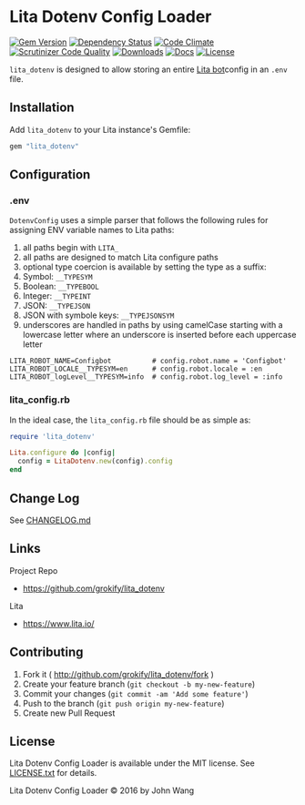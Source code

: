 Lita Dotenv Config Loader
=========================

[![Gem Version][gem-version-svg]][gem-version-link]
[![Dependency Status][dependency-status-svg]][dependency-status-link]
[![Code Climate][codeclimate-status-svg]][codeclimate-status-link]
[![Scrutinizer Code Quality][scrutinizer-status-svg]][scrutinizer-status-link]
[![Downloads][downloads-svg]][downloads-link]
[![Docs][docs-rubydoc-svg]][docs-rubydoc-link]
[![License][license-svg]][license-link]

`lita_dotenv` is designed to allow storing an entire [Lita bot](https://www.lita.io/)config in an `.env` file.

## Installation

Add `lita_dotenv` to your Lita instance's Gemfile:

``` ruby
gem "lita_dotenv"
```

## Configuration

### .env

`DotenvConfig` uses a simple parser that follows the following rules for assigning ENV variable names to Lita paths:

1. all paths begin with `LITA_`
2. all paths are designed to match Lita configure paths
3. optional type coercion is available by setting the type as a suffix:
  1. Symbol: `__TYPESYM`
  2. Boolean: `__TYPEBOOL`
  3. Integer: `__TYPEINT`
  4. JSON: `__TYPEJSON`
  5. JSON with symbole keys: `__TYPEJSONSYM`
4. underscores are handled in paths by using camelCase starting with a lowercase letter where an underscore is inserted before each uppercase letter

```
LITA_ROBOT_NAME=Configbot          # config.robot.name = 'Configbot'
LITA_ROBOT_LOCALE__TYPESYM=en      # config.robot.locale = :en
LITA_ROBOT_logLevel__TYPESYM=info  # config.robot.log_level = :info
```

### lita_config.rb

In the ideal case, the `lita_config.rb` file should be as simple as:

```ruby
require 'lita_dotenv'

Lita.configure do |config|
  config = LitaDotenv.new(config).config
end
```

## Change Log

See [CHANGELOG.md](CHANGELOG.md)

## Links

Project Repo

* https://github.com/grokify/lita_dotenv

Lita

* https://www.lita.io/

## Contributing

1. Fork it ( http://github.com/grokify/lita_dotenv/fork )
2. Create your feature branch (`git checkout -b my-new-feature`)
3. Commit your changes (`git commit -am 'Add some feature'`)
4. Push to the branch (`git push origin my-new-feature`)
5. Create new Pull Request

## License

Lita Dotenv Config Loader is available under the MIT license. See [LICENSE.txt](LICENSE.txt) for details.

Lita Dotenv Config Loader &copy; 2016 by John Wang

 [gem-version-svg]: https://badge.fury.io/rb/lita_dotenv.svg
 [gem-version-link]: http://badge.fury.io/rb/lita_dotenv
 [downloads-svg]: http://ruby-gem-downloads-badge.herokuapp.com/lita_dotenv
 [downloads-link]: https://rubygems.org/gems/lita_dotenv
 [dependency-status-svg]: https://gemnasium.com/grokify/lita_dotenv.svg
 [dependency-status-link]: https://gemnasium.com/grokify/lita_dotenv
 [codeclimate-status-svg]: https://codeclimate.com/github/grokify/lita_dotenv/badges/gpa.svg
 [codeclimate-status-link]: https://codeclimate.com/github/grokify/lita_dotenv
 [scrutinizer-status-svg]: https://scrutinizer-ci.com/g/grokify/lita_dotenv/badges/quality-score.png?b=master
 [scrutinizer-status-link]: https://scrutinizer-ci.com/g/grokify/lita_dotenv/?branch=master
 [docs-rubydoc-svg]: https://img.shields.io/badge/docs-rubydoc-blue.svg
 [docs-rubydoc-link]: http://www.rubydoc.info/gems/lita_dotenv/
 [license-svg]: https://img.shields.io/badge/license-MIT-blue.svg
 [license-link]: https://github.com/grokify/lita_dotenv/blob/master/LICENSE.txt
